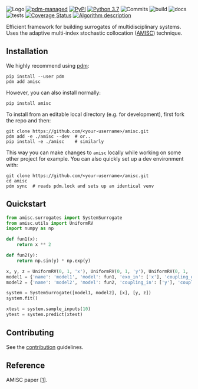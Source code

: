 ![Logo](https://raw.githubusercontent.com/eckelsjd/amisc/main/docs/assets/amisc_logo_text.svg)
[![pdm-managed](https://img.shields.io/badge/pdm-managed-blueviolet)](https://pdm-project.org)
[![PyPI](https://img.shields.io/pypi/v/amisc?logo=python&logoColor=%23cccccc)](https://pypi.org/project/amisc)
[![Python 3.7](https://img.shields.io/badge/python-3.7+-blue.svg?logo=python&logoColor=cccccc)](https://www.python.org/downloads/)
![Commits](https://img.shields.io/github/commit-activity/m/eckelsjd/amisc?logo=github)
![build](https://img.shields.io/github/actions/workflow/status/eckelsjd/amisc/deploy.yml?logo=github
)
![docs](https://img.shields.io/github/actions/workflow/status/eckelsjd/amisc/docs.yml?logo=materialformkdocs&logoColor=%2523cccccc&label=docs)
![tests](https://img.shields.io/github/actions/workflow/status/eckelsjd/amisc/tests.yml?logo=github&logoColor=%2523cccccc&label=tests)
[![Coverage Status](https://coveralls.io/repos/github/eckelsjd/amisc/badge.svg?branch=main)](https://coveralls.io/github/eckelsjd/amisc?branch=main)
[![Algorithm description](https://img.shields.io/badge/DOI-10.1002/nme.6958-blue)](https://doi.org/10.1002/nme.6958)

Efficient framework for building surrogates of multidisciplinary systems. 
Uses the adaptive multi-index stochastic collocation ([AMISC](https://onlinelibrary.wiley.com/doi/full/10.1002/nme.6958)) 
technique.

## Installation
We highly recommend using [pdm](https://github.com/pdm-project/pdm):
```shell
pip install --user pdm
pdm add amisc
```
However, you can also install normally:
```shell
pip install amisc
```
To install from an editable local directory (e.g. for development), first fork the repo and then:
```shell
git clone https://github.com/<your-username>/amisc.git
pdm add -e ./amisc --dev  # or..
pip install -e ./amisc    # similarly
```
This way you can make changes to `amisc` locally while working on some other project for example.
You can also quickly set up a dev environment with:
```shell
git clone https://github.com/<your-username>/amisc.git
cd amisc
pdm sync  # reads pdm.lock and sets up an identical venv
```

## Quickstart
```python
from amisc.surrogates import SystemSurrogate
from amisc.utils import UniformRV
import numpy as np

def fun1(x):
    return x ** 2

def fun2(y):
    return np.sin(y) * np.exp(y)

x, y, z = UniformRV(0, 1, 'x'), UniformRV(0, 1, 'y'), UniformRV(0, 1, 'z')
model1 = {'name': 'model1', 'model': fun1, 'exo_in': ['x'], 'coupling_out': ['y']}
model2 = {'name': 'model2', 'model': fun2, 'coupling_in': ['y'], 'coupling_out': ['z']}

system = SystemSurrogate([model1, model2], [x], [y, z])
system.fit()

xtest = system.sample_inputs(10)
ytest = system.predict(xtest)
```

## Contributing
See the [contribution](CONTRIBUTING.md) guidelines.

## Reference
AMISC paper [[1](https://onlinelibrary.wiley.com/doi/full/10.1002/nme.6958)].


